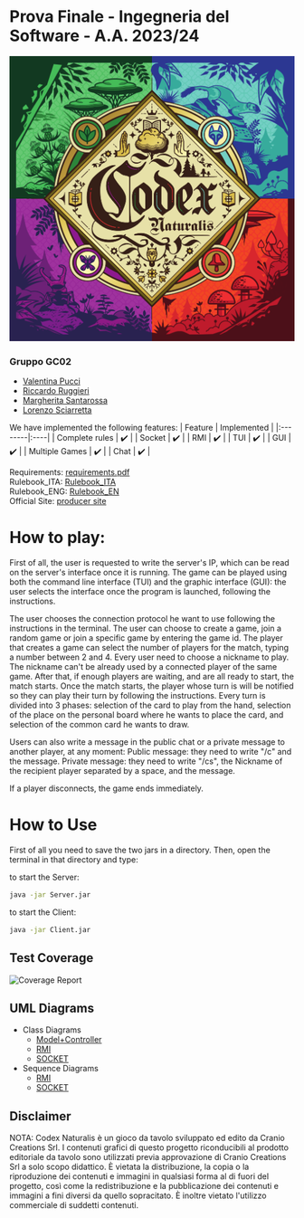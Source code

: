 # Prova Finale - Ingegneria del Software - A.A. 2023/24
![Logo](src/main/resources/Codex.png)

### Gruppo GC02
- [Valentina Pucci](https://github.com/ValentinaPucci)
- [Riccardo Ruggieri](https://github.com/RiccardoRuggieri)
- [Margherita Santarossa](https://github.com/margherita-santarossa)
- [Lorenzo Sciarretta](https://github.com/L-Neur0)

We have implemented the following features:
   | Feature | Implemented  |
|:--------|:----|
| Complete rules  | :heavy_check_mark:    |
| Socket  | :heavy_check_mark:    |
| RMI  | :heavy_check_mark:    |
| TUI | :heavy_check_mark:    |
| GUI  | :heavy_check_mark:    |
| Multiple Games   | :heavy_check_mark:    |
| Chat  | :heavy_check_mark:    |

Requirements: <a href="https://github.com/ValentinaPucci/ing-sw-2024-pucci-ruggieri-santarossa-sciarretta/blob/main/DOC/Requirements/requirements.pdf">requirements.pdf</a> <br>
Rulebook_ITA:  <a href="https://github.com/ValentinaPucci/ing-sw-2024-pucci-ruggieri-santarossa-sciarretta/blob/main/DOC/Requirements/CODEX_Rulebook_IT.pdf">Rulebook_ITA</a> <br>
Rulebook_ENG: <a href="https://github.com/ValentinaPucci/ing-sw-2024-pucci-ruggieri-santarossa-sciarretta/blob/main/DOC/Requirements/CODEX_Rulebook_EN.pdf">Rulebook_EN</a> <br>
Official Site: <a href="https://www.craniocreations.it/prodotto/codex-naturalis">producer site</a>


# How to play:

First of all, the user is requested to write the server's IP, which can be read on the server's interface once it is running. The game can be played using both the command line interface (TUI) and the graphic interface (GUI): the user selects the interface once the program is launched, following the instructions.

The user chooses the connection protocol he want to use following the instructions in the terminal. The user can choose to create a game, join a random game or join a specific game by entering the game id. The player that creates a game can select the number of players for the match, typing a number between 2 and 4. Every user need to choose a nickname to play. The nickname can't be already used by a connected player of the same game. After that, if enough players are waiting, and are all ready to start, the match starts. Once the match starts, the player whose turn is will be notified so they can play their turn by following the instructions. Every turn is divided into 3 phases: selection of the card to play from the hand, selection of the place on the personal board where he wants to place the card, and selection of the common card he wants to draw.

Users can also write a message in the public chat or a private message to another player, at any moment:
Public message: they need to write "/c" and the message.
Private message: they need to write "/cs", the Nickname of the recipient player separated by a space, and the message.

If a player disconnects, the game ends immediately.

# How to Use 
First of all you need to save the two jars in a directory. Then, open the terminal in that directory and type:

to start the Server:
```bash
java -jar Server.jar
```

to start the Client:
```bash
java -jar Client.jar
```

## Test Coverage
![Coverage Report](deliverables/Test%20Coverage%20Report.png)

## UML Diagrams
- Class Diagrams
  - [Model+Controller](DOC/UML/UML_model+controller.pdf)
  - [RMI](DOC/UML/UML_RMI.pdf)
  - [SOCKET](DOC/UML/UML_socket.pdf)
- Sequence Diagrams
  - [RMI](DOC/sequenceDiagrams/UML_Protocol.pdf)
  - [SOCKET](DOC/sequenceDiagrams/Socket_Protocol.pdf)
 
  
## Disclaimer
NOTA: Codex Naturalis è un gioco da tavolo sviluppato ed edito da Cranio Creations Srl. I contenuti grafici di questo progetto riconducibili al prodotto editoriale da tavolo sono utilizzati previa approvazione di Cranio Creations Srl a solo scopo didattico. È vietata la distribuzione, la copia o la riproduzione dei contenuti e immagini in qualsiasi forma al di fuori del progetto, così come la redistribuzione e la pubblicazione dei contenuti e immagini a fini diversi da quello sopracitato. È inoltre vietato l'utilizzo commerciale di suddetti contenuti.
